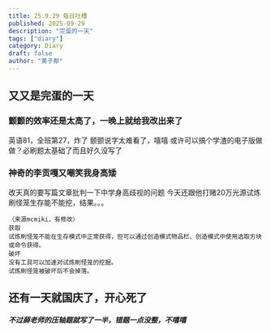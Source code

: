 ```yaml
---
title: 25.9.29 每日吐槽
published: 2025-09-29
description: "完蛋的一天"
tags: ["diary"]
category: Diary
draft: false
author: "黄子郬"
---
```

## 又又是完蛋的一天
### 颤颤的效率还是太高了，一晚上就给我改出来了
英语81，全班第27，炸了
颤颤说字太难看了，嘻嘻
或许可以搞个学渣的电子版做做？必刷题太基础了而且好久没写了
### 神奇的李贡嘎又嘲笑我身高矮
改天真的要写篇文章批判一下中学身高歧视的问题
今天还跟他打赌20万光源试炼刷怪笼生存能不能挖，结果。。。
```
（来源mcmiki，有修改）
获取
试炼刷怪笼不能在生存模式中正常获得，但可以通过创造模式物品栏、创造模式中使用选取方块或命令获得。
破坏
没有工具可以加速对试炼刷怪笼的挖掘。
试炼刷怪笼被破坏后不会掉落。
```
## 还有一天就国庆了，开心死了
##### 不过薛老师的压轴题就写了一半，错题一点没整，不嘻嘻